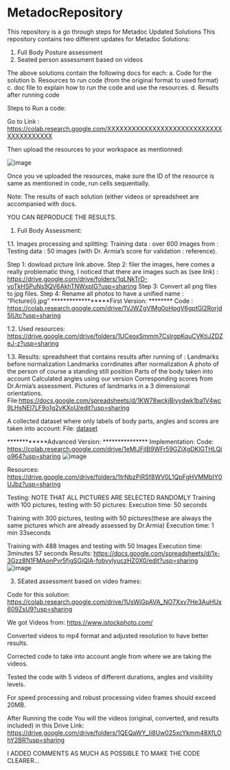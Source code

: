 # MetadocRepository
This repository is a go through steps for Metadoc Updated Solutions
This repository contains two different updates for Metadoc Solutions: 

1. Full Body Posture assessment
2. Seated person assessment based on videos

The above solutions contain the following docs for each: 
a. Code for the solution 
b. Resources to run code (from the original format to used format) 
c. doc file to explain how to run the code and use the resources. 
d. Results after running code

Steps to Run a code: 

Go to Link : https://colab.research.google.com/XXXXXXXXXXXXXXXXXXXXXXXXXXXXXXXXXXXXXXX

Then upload the resources to your workspace as mentionned: 

![image](https://user-images.githubusercontent.com/37115711/228078180-8d166ca5-527f-432c-b6f1-49fe814f2b4a.png)


Once you ve uploaded the resources, make sure the ID of the resource is same as mentioned in code, run cells sequentially. 

Note: The results of each solution (either videos or spreadsheet are accompanied with docs. 

YOU CAN REPRODUCE THE RESULTS. 

1. Full Body Assessment: 

1.1. Images processing and splitting: 
Training data : over 600 images from : 
Testing data : 50 images (with Dr. Armia’s score for validation : reference). 

Step 1: dowload picture link above. 
Step 2: filer the images, here comes a really problematic thing, I noticed that there are images such as (see link) : https://drive.google.com/drive/folders/1qLNkTrD-voTkHSPuNs9QV6AkhTNWxpIG?usp=sharing 
Step 3: Convert all png files to jpg files. 
Step 4: Rename all photos to have a unified name : “Picture{i}.jpg” 
******************First Version: ********
Code : 
https://colab.research.google.com/drive/1VJWZgVlMg0oHpgV6gptGl2Rorjd5IUtc?usp=sharing

1.2. Used resources: https://drive.google.com/drive/folders/1UCeoxSmmm7CslrgpKquCVKtiJZDZeJ-z?usp=sharing 

1.3. Results: 
spreadsheet that contains results after running of : 
Landmarks before normalization 
Landmarks corrdinates after normalization
A photo of the person of course a standing still position
Parts of the body taken into account
Calculated angles using our version
Corresponding scores from Dr.Armia’s assessment. 
Pictures of landmarks in a 3 dimensional orientations.
File:https://docs.google.com/spreadsheets/d/1KW78wckjBiyydwk1ba1V4wc9LHsNEl7LF9o1g2vKXoU/edit?usp=sharing

A collected dataset where only labels of body parts, angles and scores are taken into account: 
File: [dataset](https://docs.google.com/spreadsheets/d/1x-3Gzz8N1FMAonPvr5fjgSGiQlA-fobvylyuczHZ0X0/edit?usp=sharing)

************Advanced Version: ***************
Implementation: 
Code: https://colab.research.google.com/drive/1eMlJFjIB9WFr59GZjXgDKlGTHLQio964?usp=sharing 
![image](https://user-images.githubusercontent.com/37115711/228238130-ebd50c20-76a3-410c-a36f-e0f0189f0c50.png)

Resources: https://drive.google.com/drive/folders/1trNbzPiRSf8WV0L1QpFgHVMMbIY0UJbz?usp=sharing 


Testing: NOTE THAT ALL PICTURES ARE SELECTED RANDOMLY 
Training with 100 pictures, testing with 50 pictures: 
Execution time: 50 seconds

Training with 300 pictures, testing with 50 pictures(these are always the  same pictures which are already assessed by Dr.Armia) 
Execution time: 1 min 33seconds

Training with 488 Images and testing with 50 Images 
Execution time: 3minutes 57 seconds
Results: https://docs.google.com/spreadsheets/d/1x-3Gzz8N1FMAonPvr5fjgSGiQlA-fobvylyuczHZ0X0/edit?usp=sharing
![image](https://user-images.githubusercontent.com/37115711/228238007-46c5974b-ebce-4364-bf23-92273f099cc7.png)

3. SEated assessment based on video frames: 

Code for this solution: 
https://colab.research.google.com/drive/1UsWiGpAVA_NO7Xxv7He3AuHUx609ZsU9?usp=sharing 

We got Videos from: https://www.istockphoto.com/ 

Converted videos to mp4 format and adjusted resolution to have better results. 

Corrected code to take into account angle from where we are taking the videos. 

Tested the code with 5 videos of different durations, angles and visibility levels. 

For speed processing and robust processing video frames should exceed 20MB.

After Running the code You will the videos (original, converted, and results included) in this Drive Link: https://drive.google.com/drive/folders/1QEQaWY_Ii8Uw025xcYkmm48XfLOhY2BR?usp=sharing 






I ADDED COMMENTS AS MUCH AS POSSIBLE TO MAKE THE CODE CLEARER...

